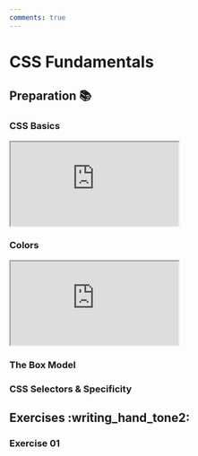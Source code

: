 ```yaml
---
comments: true
---
```


# CSS Fundamentals

## Preparation :books:

### CSS Basics

<iframe class="video" src="https://drive.google.com/file/d/1XvC8BMbY9lt2ZNJ-97nsWfANW2v4p-zW/preview" allowfullscreen></iframe>

### Colors

<iframe class="video" src="https://drive.google.com/file/d/1fimNcpaDhcWL5bdxnCWXbR1ozwEkdjKD/preview" allowfullscreen></iframe>


### The Box Model

### CSS Selectors & Specificity

## Exercises :writing_hand_tone2:

### Exercise 01
